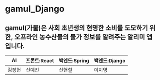 # gamul_Django
## gamul(가물)은 사회 초년생의 현명한 소비를 도모하기 위한, 오프라인 농수산물의 물가 정보를 알려주는 알리미 앱입니다. 
|AI|프론트:React|백엔드:Spring|백엔드:Django|
|---|---|---|----|
|김정현|신예진|신현철|이지영|

